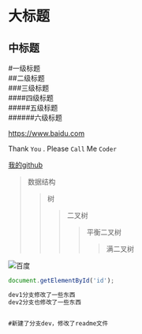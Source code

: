 大标题
=====
中标题
------
#一级标题  
##二级标题  
###三级标题  
####四级标题  
#####五级标题  
######六级标题  

https://www.baidu.com

Thank `You` . Please `Call` Me `Coder`

[我的github](https://www.baidu.com)

>数据结构  
>>树  
>>>二叉树  
>>>>平衡二叉树  
>>>>>满二叉树  

![百度](http://www.baidu.com/img/bdlogo.gif "百度logo")

```javascript
document.getElementById('id');

dev1分支修改了一些东西
dev2分支也修改了一些东西


#新建了分支dev，修改了readme文件
